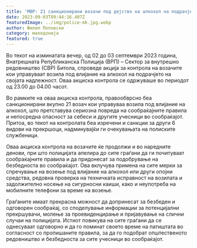 ```yaml
---
title: 'МВР: 21 санкционирани возачи под дејство на алкохол на подрачје на СВР Битола - 03 СЕПТЕМВРИ 2023'
date: 2023-09-03T09:44:16.407Z
featuredImage: ../img/police-mk.jpg.webp
author: Филип Поповски
category: македонија
featured: true
---
```

Во текот на изминатата вечер, од 02 до 03 септември 2023 година, Внатрешната Републиканска Полиција (ВРП) – Сектор за внутрешно редовништво (СВР) Битола, спроведе акција за контрола на возачите кои управуваат возила под влијание на алкохол на подрачјето на својата надлежност. Оваа акциска контрола се одржуваше во периодот од 23.00 до 04.00 часот.

Во рамките на оваа акциска контрола, правообврсно беа санкционирани вкупно 21 возач кои управуваа возила под влијание на алкохол, што претставува сериозна повреда на сообраќајните правила и непосредна опасност за себеси и другите учесници во сообраќајот. Притоа, во текот на контролата беа изречени и санкции за други 6 видови на прекршоци, надминувајќи ги очекувањата на полиските службеници.

Оваа акциска контрола на возачите ќе продолжи и во наредните денови, при што полицијата апелира до сите граѓани да ги почитуваат сообраќајните правила и да придонесат за подобрување на безбедноста во сообраќајот. Ова вклучува примена на сите мерки за спречување на возење под влијание на алкохол или други опојни средства, редовна проверка на техничката исправност на возилата и задолжително носење на сигурносни каиши, како и неупотреба на мобилните телефони за време на возење.

Граѓаните имаат прекрасна можност да допринесат за безбеден и одговорен сообраќај, со споделување информации за потенцијални прекршувачи, молење за проевиденцирање и пријавување на слични случаи на полицијата. Истиот повикува на сите граѓани да се однесуваат одговорно и да го поминат своето време на патиштата во согласност со пропишаните правила, за да го подобрат општественото редовништво и безбедноста за сите учесници во сообраќајот.
